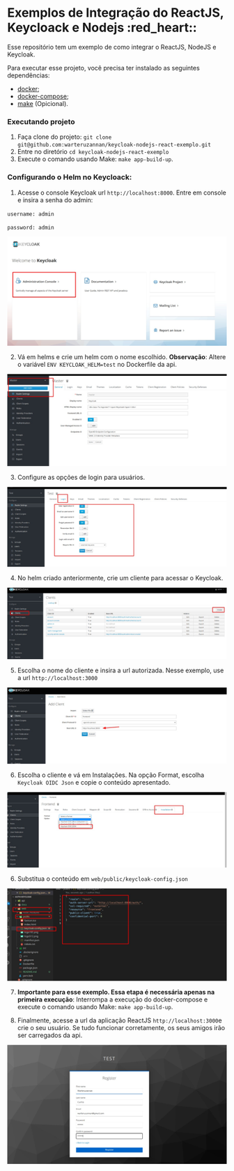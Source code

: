 # Exemplos de Integração do ReactJS, Keycloack e Nodejs :red_heart::

Esse repositório tem um exemplo de como integrar o ReactJS, NodeJS e Keycloak.

Para executar esse projeto, você precisa ter instalado as seguintes dependências:

- [docker](https://docs.docker.com/engine/install/);
- [docker-compose](https://docs.docker.com/compose/install/);
- [make](https://linuxconfig.org/command-make-not-found-on-ubuntu-20-04-focal-fossa) (Opicional).

### Executando projeto

1. Faça clone do projeto: `git clone git@github.com:warteruzannan/keycloak-nodejs-react-exemplo.git`
2. Entre no diretório `cd keycloak-nodejs-react-exemplo`
3. Execute o comando usando Make: `make app-build-up`.

### Configurando o Helm no Keycloack:

1. Acesse o console Keycloak url `http://localhost:8000`. Entre em console e insira a senha do admin:

`username: admin`

`password: admin`

<img src="./docs/keycloak0.jpeg"/>

2. Vá em helms e crie um helm com o nome escolhido. **Observação**: Altere o variável `ENV KEYCLOAK_HELM=test` no Dockerfile da api.

<img src="./docs/keycloak1.jpeg"/>

3. Configure as opções de login para usuários.

<img src="./docs/keycloak2.jpeg"/>

4. No helm criado anteriormente, crie um cliente para acessar o Keycloak.

<img src="./docs/keycloak3.jpeg"/>

5. Escolha o nome do cliente e insira a url autorizada. Nesse exemplo, use a url `http://localhost:3000`

<img src="./docs/keycloak4.jpeg"/>

6. Escolha o cliente e vá em Instalações. Na opção Format, escolha `Keycloak OIDC Json` e copie o conteúdo apresentado.

<img src="./docs/keycloak5.jpeg"/>

6. Substitua o conteúdo em `web/public/keycloak-config.json`

<img src="./docs/keycloak6.jpeg"/>

7. **Importante para esse exemplo. Essa etapa é necessária apenas na primeira execução**: Interrompa a execução do docker-compose e execute o comando usando Make: `make app-build-up`.

8. Finalmente, acesse a url da aplicação ReactJS `http://localhost:3000`e crie o seu usuário. Se tudo funcionar corretamente, os seus amigos irão ser carregados da api.

<img src="./docs/keycloak7.jpeg"/>
